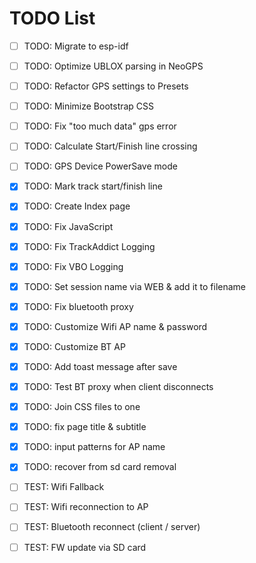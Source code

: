 # TODO List

- [ ] TODO: Migrate to esp-idf
- [ ] TODO: Optimize UBLOX parsing in NeoGPS
- [ ] TODO: Refactor GPS settings to Presets
- [ ] TODO: Minimize Bootstrap CSS
- [ ] TODO: Fix "too much data" gps error
- [ ] TODO: Calculate Start/Finish line crossing
- [ ] TODO: GPS Device PowerSave mode
- [x] TODO: Mark track start/finish line
- [x] TODO: Create Index page
- [x] TODO: Fix JavaScript
- [x] TODO: Fix TrackAddict Logging
- [x] TODO: Fix VBO Logging
- [x] TODO: Set session name via WEB & add it to filename
- [x] TODO: Fix bluetooth proxy
- [x] TODO: Customize Wifi AP name & password
- [x] TODO: Customize BT AP
- [x] TODO: Add toast message after save
- [x] TODO: Test BT proxy when client disconnects
- [x] TODO: Join CSS files to one
- [x] TODO: fix page title & subtitle
- [x] TODO: input patterns for AP name
- [x] TODO: recover from sd card removal

- [ ] TEST: Wifi Fallback
- [ ] TEST: Wifi reconnection to AP
- [ ] TEST: Bluetooth reconnect (client / server)
- [ ] TEST: FW update via SD card
